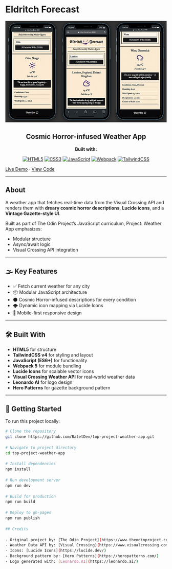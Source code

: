 # Eldritch Forecast

<div align="center">

![Logo](src/assets/logo.jpg)

## Cosmic Horror-infused Weather App

**Built with:**

[![HTML5](https://img.shields.io/badge/html5-%23E34F26.svg?style=for-the-badge&logo=html5&logoColor=white)](https://developer.mozilla.org/en-US/docs/Web/HTML)
[![CSS3](https://img.shields.io/badge/css3-%231572B6.svg?style=for-the-badge&logo=css3&logoColor=white)](https://developer.mozilla.org/en-US/docs/Web/CSS)
[![JavaScript](https://img.shields.io/badge/javascript-%23323330.svg?style=for-the-badge&logo=javascript&logoColor=%23F7DF1E)](https://developer.mozilla.org/en-US/docs/Web/JavaScript)
[![Webpack](https://img.shields.io/badge/webpack-%238DD6F9.svg?style=for-the-badge&logo=webpack&logoColor=black)](https://webpack.js.org/)
[![TailwindCSS](https://img.shields.io/badge/tailwindcss-%2338B2AC.svg?style=for-the-badge&logo=tailwind-css&logoColor=white)](https://tailwindcss.com/)

</div>

[Live Demo](https://batetdev.github.io/top-project-weather-app/) · [View Code](https://github.com/BatetDev/top-project-weather-app/tree/main)

---

## About

A weather app that fetches real-time data from the Visual Crossing API and renders them with **dreary cosmic horror descriptions**, **Lucide icons**, and a **Vintage Gazette-style UI**.

Built as part of The Odin Project’s JavaScript curriculum, Project: Weather App emphasizes:

- Modular structure
- Async/await logic
- Visual Crossing API integration

---

## 🌫️ Key Features

- ✅ Fetch current weather for any city
- 📦 Modular JavaScript architecture
- 🌑 Cosmic Horror-infused descriptions for every condition
- 🌩 Dynamic icon mapping via Lucide Icons
- 📱 Mobile-first responsive design

---

## 🛠 Built With

- **HTML5** for structure
- **TailwindCSS v4** for styling and layout
- **JavaScript (ES6+)** for functionality
- **Webpack 5** for module bundling
- **Lucide Icons** for scalable vector icons
- **Visual Crossing Weather API** for real-world weather data
- **Leonardo AI** for logo design
- **Hero Patterns** for gazette background pattern

---

## 🧪 Getting Started

To run this project locally:

```bash
# Clone the repository
git clone https://github.com/BatetDev/top-project-weather-app.git

# Navigate to project directory
cd top-project-weather-app

# Install dependencies
npm install

# Run development server
npm run dev

# Build for production
npm run build

# Deploy to gh-pages
npm run publish

## Credits

- Original project by: [The Odin Project](https://www.theodinproject.com/lessons/node-path-javascript-weather-app)
- Weather Data API by: [Visual Crossing](https://www.visualcrossing.com/weather-api/)
- Icons: [Lucide Icons](https://lucide.dev/)
- Background pattern by: [Hero Patterns](https://heropatterns.com/)
- Logo generated with: [Leonardo.AI](https://leonardo.ai/)
```

